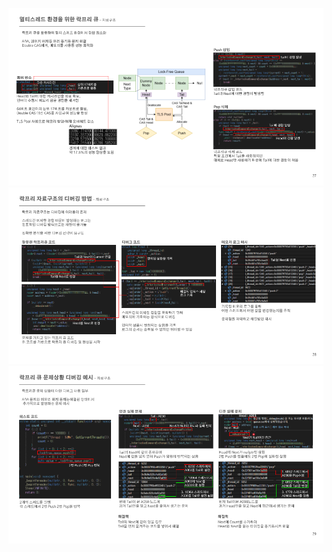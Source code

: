 ![](image/lockfree-queue-layout.png)  
![](image/lockfree-queue-debug.png)  
![](image/lockfree-queue-example.png)